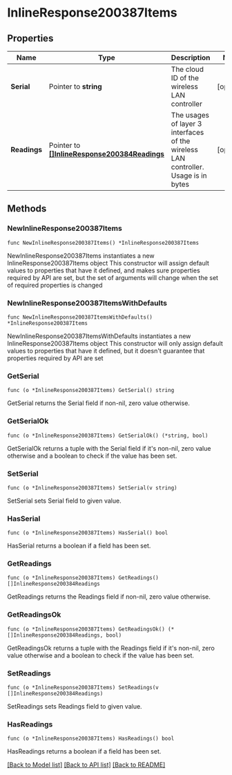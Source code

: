 # InlineResponse200387Items

## Properties

Name | Type | Description | Notes
------------ | ------------- | ------------- | -------------
**Serial** | Pointer to **string** | The cloud ID of the wireless LAN controller | [optional] 
**Readings** | Pointer to [**[]InlineResponse200384Readings**](InlineResponse200384Readings.md) | The usages of layer 3 interfaces of the wireless LAN controller. Usage is in bytes | [optional] 

## Methods

### NewInlineResponse200387Items

`func NewInlineResponse200387Items() *InlineResponse200387Items`

NewInlineResponse200387Items instantiates a new InlineResponse200387Items object
This constructor will assign default values to properties that have it defined,
and makes sure properties required by API are set, but the set of arguments
will change when the set of required properties is changed

### NewInlineResponse200387ItemsWithDefaults

`func NewInlineResponse200387ItemsWithDefaults() *InlineResponse200387Items`

NewInlineResponse200387ItemsWithDefaults instantiates a new InlineResponse200387Items object
This constructor will only assign default values to properties that have it defined,
but it doesn't guarantee that properties required by API are set

### GetSerial

`func (o *InlineResponse200387Items) GetSerial() string`

GetSerial returns the Serial field if non-nil, zero value otherwise.

### GetSerialOk

`func (o *InlineResponse200387Items) GetSerialOk() (*string, bool)`

GetSerialOk returns a tuple with the Serial field if it's non-nil, zero value otherwise
and a boolean to check if the value has been set.

### SetSerial

`func (o *InlineResponse200387Items) SetSerial(v string)`

SetSerial sets Serial field to given value.

### HasSerial

`func (o *InlineResponse200387Items) HasSerial() bool`

HasSerial returns a boolean if a field has been set.

### GetReadings

`func (o *InlineResponse200387Items) GetReadings() []InlineResponse200384Readings`

GetReadings returns the Readings field if non-nil, zero value otherwise.

### GetReadingsOk

`func (o *InlineResponse200387Items) GetReadingsOk() (*[]InlineResponse200384Readings, bool)`

GetReadingsOk returns a tuple with the Readings field if it's non-nil, zero value otherwise
and a boolean to check if the value has been set.

### SetReadings

`func (o *InlineResponse200387Items) SetReadings(v []InlineResponse200384Readings)`

SetReadings sets Readings field to given value.

### HasReadings

`func (o *InlineResponse200387Items) HasReadings() bool`

HasReadings returns a boolean if a field has been set.


[[Back to Model list]](../README.md#documentation-for-models) [[Back to API list]](../README.md#documentation-for-api-endpoints) [[Back to README]](../README.md)


